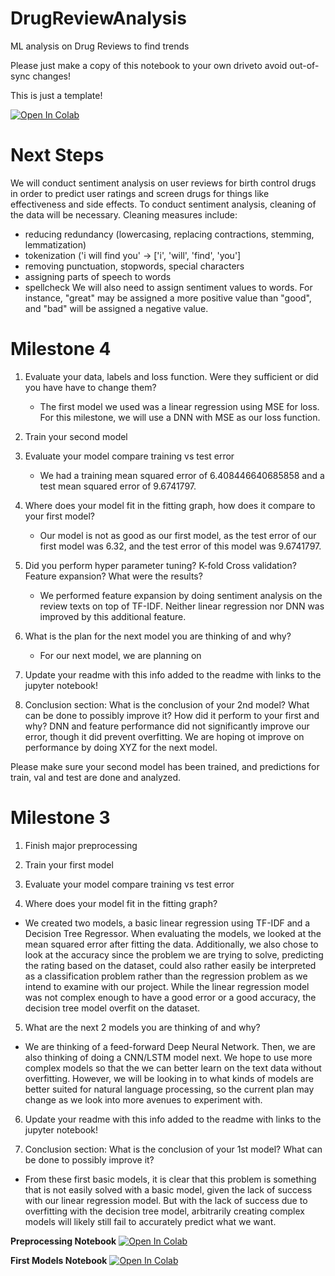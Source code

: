 # DrugReviewAnalysis
ML analysis on Drug Reviews to find trends


Please just make a copy of this notebook to your own driveto avoid out-of-sync changes!

This is just a template!

<a target="_blank" href="https://colab.research.google.com/drive/1uRc9exMVVDasgsu6Yi3IU7UYbOXq4Qvy?usp=sharing">
  <img src="https://colab.research.google.com/assets/colab-badge.svg" alt="Open In Colab"/>
</a>

# Next Steps

We will conduct sentiment analysis on user reviews for birth control drugs in order to predict user ratings and screen drugs for things like effectiveness and side effects. To conduct sentiment analysis, cleaning of the data will be necessary. Cleaning measures include:
* reducing redundancy (lowercasing, replacing contractions, stemming, lemmatization)
* tokenization ('i will find you' -> ['i', 'will', 'find', 'you']
* removing punctuation, stopwords, special characters
* assigning parts of speech to words
* spellcheck
We will also need to assign sentiment values to words. For instance, "great" may be assigned a more positive value than "good", and "bad" will be assigned a negative value.

# Milestone 4

1. Evaluate your data, labels and loss function. Were they sufficient or did you have have to change them?
   * The first model we used was a linear regression using MSE for loss. For this milestone, we will use a DNN with MSE as our loss function.

3. Train your second model

4. Evaluate your model compare training vs test error
   * We had a training mean squared error of 6.408446640685858 and a test mean squared error of 9.6741797.

6. Where does your model fit in the fitting graph, how does it compare to your first model?
   * Our model is not as good as our first model, as the test error of our first model was 6.32, and the test error of this model was 9.6741797.

8. Did you perform hyper parameter tuning? K-fold Cross validation? Feature expansion? What were the results?
   * We performed feature expansion by doing sentiment analysis on the review texts on top of TF-IDF. Neither linear regression nor DNN was improved by this additional feature.

5. What is the plan for the next model you are thinking of and why?
   * For our next model, we are planning on

7. Update your readme with this info added to the readme with links to the jupyter notebook!

8. Conclusion section: What is the conclusion of your 2nd model? What can be done to possibly improve it? How did it perform to your first and why?
   DNN and feature performance did not significantly improve our error, though it did prevent overfitting. We are hoping ot improve on performance by doing XYZ for the next model.

Please make sure your second model has been trained, and predictions for train, val and test are done and analyzed. 

# Milestone 3

1. Finish major preprocessing

2. Train your first model
   
3. Evaluate your model compare training vs test error

4. Where does your model fit in the fitting graph?
* We created two models, a basic linear regression using TF-IDF and a Decision Tree Regressor. When evaluating the models, we looked at the mean squared error after fitting the data. Additionally, we also chose to look at the accuracy since the problem we are trying to solve, predicting the rating based on the dataset, could also rather easily be interpreted as a classification problem rather than the regression problem as we intend to examine with our project. While the linear regression model was not complex enough to have a good error or a good accuracy, the decision tree model overfit on the dataset.

5. What are the next 2 models you are thinking of and why?
* We are thinking of a feed-forward Deep Neural Network. Then, we are also thinking of doing a CNN/LSTM model next. We hope to use more complex models so that the we can better learn on the text data without overfitting. However, we will be looking in to what kinds of models are better suited for natural language processing, so the current plan may change as we look into more avenues to experiment with.
  
6. Update your readme with this info added to the readme with links to the jupyter notebook!

7. Conclusion section: What is the conclusion of your 1st model? What can be done to possibly improve it?
* From these first basic models, it is clear that this problem is something that is not easily solved with a basic model, given the lack of success with our linear regression model. But with the lack of success due to overfitting with the decision tree model, arbitrarily creating complex models will likely still fail to accurately predict what we want.

**Preprocessing Notebook**
<a target="_blank" href="https://colab.research.google.com/drive/1EMYviqbrdtww675lYtezEbsQQaurpzNl?usp=sharing">
  <img src="https://colab.research.google.com/assets/colab-badge.svg" alt="Open In Colab"/>
</a>

**First Models Notebook**
<a target="_blank" href="https://colab.research.google.com/drive/1zk3EfA1TB6yLUie8NPrlloXDgEvlUPzD?usp=sharing">
  <img src="https://colab.research.google.com/assets/colab-badge.svg" alt="Open In Colab"/>
</a>
